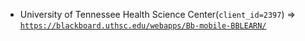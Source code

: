  - University of Tennessee Health Science Center(`client_id=2397`) => [`https://blackboard.uthsc.edu/webapps/Bb-mobile-BBLEARN/`](https://blackboard.uthsc.edu/webapps/Bb-mobile-BBLEARN/)
